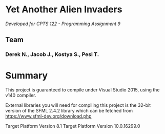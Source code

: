 # Yet Another Alien Invaders
*Developed for CPTS 122 - Programming Assignment 9*
## Team
### Derek N., Jacob J., Kostya S., Pesi T.

# Summary 
This project is guaranteed to compile under Visual Studio 2015, using the v140 compiler. 

External libraries you will need for compiling this project is the 32-bit version of the SFML 2.4.2 library which can be fetched from https://www.sfml-dev.org/download.php

Target Platform Version 8.1
Target Platform Version 10.0.16299.0
